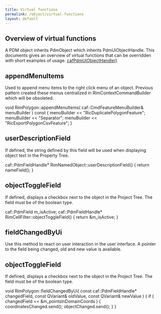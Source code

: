 ```yaml
---
title: Virtual functions
permalink: /object/virtual-functions
layout: default
---
```


## Overview of virtual functions

A PDM object inherits PdmObject which inherits PdmUiObjectHandle. This documents gives an overview of virtual functions that can be overridden with short examples of usage.
[cafPdmUiObjectHandle()](https://github.com/OPM/ResInsight/blob/dev/Fwk/AppFwk/cafProjectDataModel/cafPdmUiCore/cafPdmUiObjectHandle.h)

## appendMenuItems
Used to append menu items to the right click menu of an object. Previous pattern created these menus centralized in RimContextCommandBuilder which will be obsoleted.

void RimPolygon::appendMenuItems( caf::CmdFeatureMenuBuilder& menuBuilder ) const
{
    menuBuilder << "RicDuplicatePolygonFeature";
    menuBuilder << "Separator";
    menuBuilder << "RicExportPolygonCsvFeature";
}

## userDescriptionField
If defined, the string defined by this field will be used when displaying object text in the Property Tree.

caf::PdmFieldHandle* RimNamedObject::userDescriptionField()
{
    return nameField();
}

## objectToggleField
If defined, displays a checkbox next to the object in the Project Tree. The field must be of the boolean type.

caf::PdmField<bool>                         m_isActive;
caf::PdmFieldHandle* RimCellFilter::objectToggleField()
{
    return &m_isActive;
}

## fieldChangedByUi
Use this method to react on user interaction in the user interface. A pointer to the field being changed, old and new value is available.

## objectToggleField
If defined, displays a checkbox next to the object in the Project Tree. The field must be of the boolean type.

void RimPolygon::fieldChangedByUi( const caf::PdmFieldHandle* changedField, const QVariant& oldValue, const QVariant& newValue )
{
    if ( changedField == &m_pointsInDomainCoords )
    {
        coordinatesChanged.send();
        objectChanged.send();
    }
}



